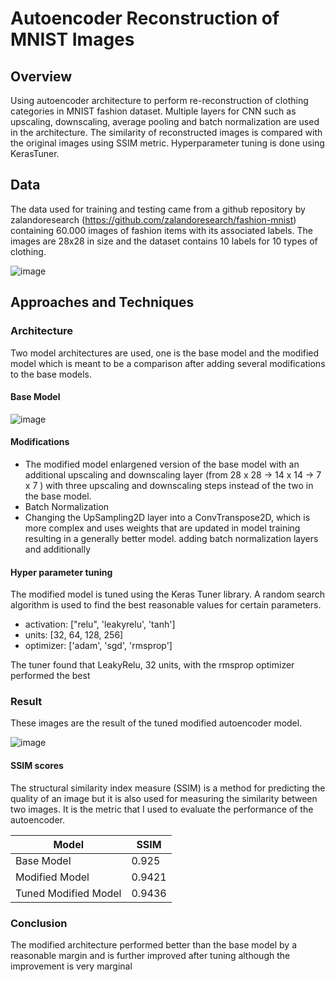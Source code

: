 # Autoencoder Reconstruction of MNIST Images
## Overview
Using autoencoder architecture to perform re-reconstruction of clothing categories in MNIST fashion dataset. Multiple layers for CNN such as upscaling, downscaling, average pooling and batch normalization are used in the architecture. The similarity of reconstructed images is compared with the original images using SSIM metric. Hyperparameter tuning is done using KerasTuner.

## Data
The data used for training and testing came from a github repository by zalandoresearch (https://github.com/zalandoresearch/fashion-mnist) containing 60.000 images of fashion items with its associated labels. The images are 28x28 in size and the dataset contains 10 labels for 10 types of clothing.

![image](https://github.com/user-attachments/assets/edc5b68f-ba9c-4911-91d6-5b2cf7788ae4)

## Approaches and Techniques
### Architecture
Two model architectures are used, one is the base model and the modified model which is meant to be a comparison after adding several modifications to the base models.

#### Base Model
![image](https://github.com/user-attachments/assets/c0f0c499-233b-412e-a05f-72573c1e9b70)

#### Modifications
* The modified model enlargened version of the base model with an additional upscaling and downscaling layer (from 28 x 28 -> 14 x 14 -> 7 x 7 ) with three upscaling and downscaling steps instead of the two in the base model.
* Batch Normalization
* Changing the UpSampling2D layer into a ConvTranspose2D, which is more complex and uses weights that are updated in model training resulting in a generally better model.
adding batch normalization layers and additionally 

#### Hyper parameter tuning
The modified model is tuned using the Keras Tuner library. A random search algorithm is used to find the best reasonable values for certain parameters.
* activation: ["relu", 'leakyrelu', 'tanh']
* units: [32, 64, 128, 256]
* optimizer: ['adam', 'sgd', 'rmsprop']

The tuner found that LeakyRelu, 32 units, with the rmsprop optimizer performed the best

### Result
These images are the result of the tuned modified autoencoder model.

![image](https://github.com/user-attachments/assets/82b140d9-83da-4818-9a6d-587e729f13a0)

#### SSIM scores
The structural similarity index measure (SSIM) is a method for predicting the quality of an image but it is also used for measuring the similarity between two images. It is the metric that I used to evaluate the performance of the autoencoder.

<table >
  <thead>
    <th>Model</th>
    <th>SSIM</th>

  </thead>
  <tr></tr>
  <tr></tr>
 
  <tr>
    <td>Base Model</td>
    <td>0.925</td>
   
  </tr>
  <tr></tr>


  <tr>
    <td>Modified Model</td>
    <td>0.9421</td>
   
  </tr>
  <tr></tr>

  <tr>
    <td>Tuned Modified Model</td>
    <td>0.9436</td>
   
  </tr>

<table >
  
### Conclusion
  
The modified architecture performed better than the base model by a reasonable margin and is further improved after tuning although the improvement is very marginal
    


